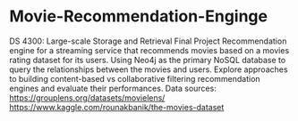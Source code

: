 # Movie-Recommendation-Enginge
DS 4300: Large-scale Storage and Retrieval Final Project
Recommendation engine for a streaming service that recommends movies based on a movies rating dataset for its users.
Using Neo4j as the primary NoSQL database to query the relationships between the movies and users.
Explore approaches to building content-based vs collaborative filtering recommendation engines and evaluate their performances.
Data sources:
https://grouplens.org/datasets/movielens/
https://www.kaggle.com/rounakbanik/the-movies-dataset
